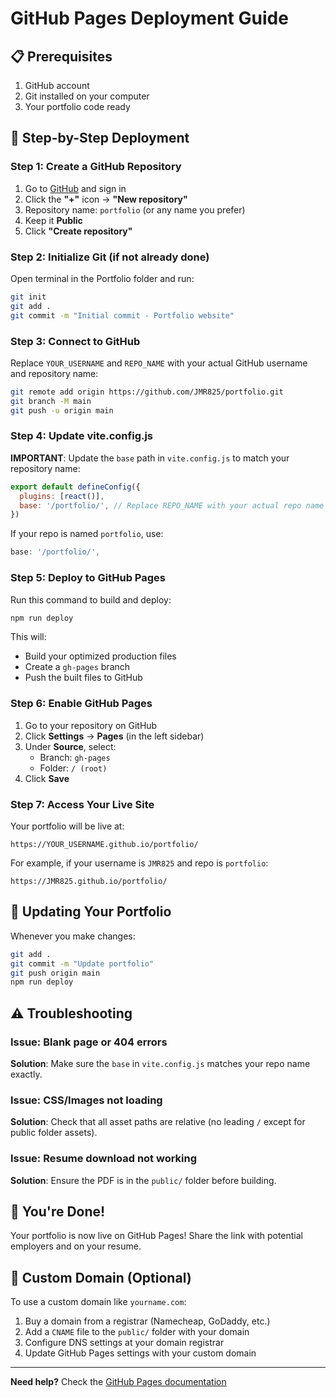 # GitHub Pages Deployment Guide

## 📋 Prerequisites

1. GitHub account
2. Git installed on your computer
3. Your portfolio code ready

## 🚀 Step-by-Step Deployment

### Step 1: Create a GitHub Repository

1. Go to [GitHub](https://github.com) and sign in
2. Click the **"+"** icon → **"New repository"**
3. Repository name: `portfolio` (or any name you prefer)
4. Keep it **Public**
5. Click **"Create repository"**

### Step 2: Initialize Git (if not already done)

Open terminal in the Portfolio folder and run:

```bash
git init
git add .
git commit -m "Initial commit - Portfolio website"
```

### Step 3: Connect to GitHub

Replace `YOUR_USERNAME` and `REPO_NAME` with your actual GitHub username and repository name:

```bash
git remote add origin https://github.com/JMR825/portfolio.git
git branch -M main
git push -u origin main
```

### Step 4: Update vite.config.js

**IMPORTANT**: Update the `base` path in `vite.config.js` to match your repository name:

```javascript
export default defineConfig({
  plugins: [react()],
  base: '/portfolio/', // Replace REPO_NAME with your actual repo name
})
```

If your repo is named `portfolio`, use:
```javascript
base: '/portfolio/',
```

### Step 5: Deploy to GitHub Pages

Run this command to build and deploy:

```bash
npm run deploy
```

This will:
- Build your optimized production files
- Create a `gh-pages` branch
- Push the built files to GitHub

### Step 6: Enable GitHub Pages

1. Go to your repository on GitHub
2. Click **Settings** → **Pages** (in the left sidebar)
3. Under **Source**, select:
   - Branch: `gh-pages`
   - Folder: `/ (root)`
4. Click **Save**

### Step 7: Access Your Live Site

Your portfolio will be live at:
```
https://YOUR_USERNAME.github.io/portfolio/
```

For example, if your username is `JMR825` and repo is `portfolio`:
```
https://JMR825.github.io/portfolio/
```

## 🔄 Updating Your Portfolio

Whenever you make changes:

```bash
git add .
git commit -m "Update portfolio"
git push origin main
npm run deploy
```

## ⚠️ Troubleshooting

### Issue: Blank page or 404 errors

**Solution**: Make sure the `base` in `vite.config.js` matches your repo name exactly.

### Issue: CSS/Images not loading

**Solution**: Check that all asset paths are relative (no leading `/` except for public folder assets).

### Issue: Resume download not working

**Solution**: Ensure the PDF is in the `public/` folder before building.

## 🎉 You're Done!

Your portfolio is now live on GitHub Pages! Share the link with potential employers and on your resume.

## 📱 Custom Domain (Optional)

To use a custom domain like `yourname.com`:

1. Buy a domain from a registrar (Namecheap, GoDaddy, etc.)
2. Add a `CNAME` file to the `public/` folder with your domain
3. Configure DNS settings at your domain registrar
4. Update GitHub Pages settings with your custom domain

---

**Need help?** Check the [GitHub Pages documentation](https://docs.github.com/en/pages)
